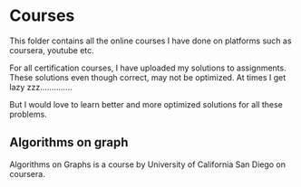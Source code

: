 # Courses

This folder contains all the online courses I have done on platforms such as coursera, youtube etc.

For all certification courses, I have uploaded my solutions to assignments. These solutions even though correct, may not be optimized. At times I get lazy zzz..............

But I would love to learn better and more optimized solutions for all these problems.

## Algorithms on graph 

Algorithms on Graphs is a course by University of California San Diego on coursera. 


